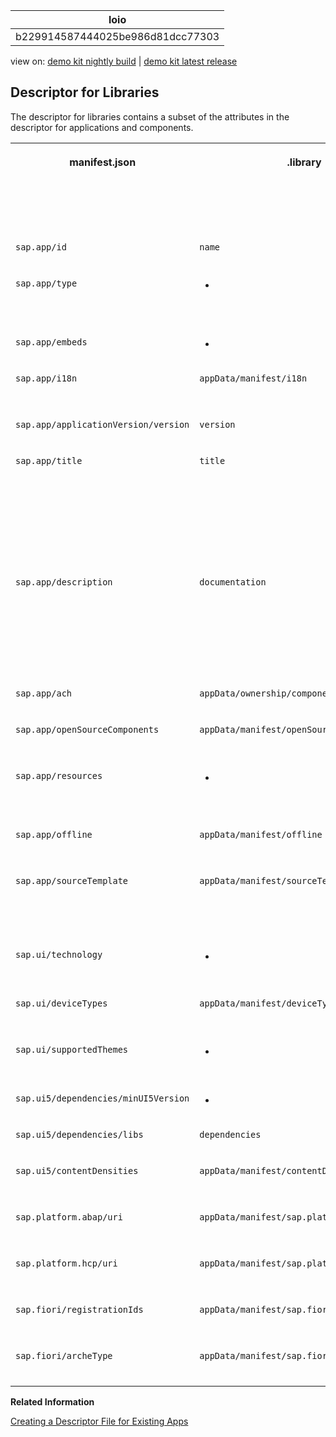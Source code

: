 <!-- loiob229914587444025be986d81dcc77303 -->

| loio |
| -----|
| b229914587444025be986d81dcc77303 |

<div id="loio">

view on: [demo kit nightly build](https://openui5nightly.hana.ondemand.com/#/topic/b229914587444025be986d81dcc77303) | [demo kit latest release](https://openui5.hana.ondemand.com/#/topic/b229914587444025be986d81dcc77303)</div>

## Descriptor for Libraries

The descriptor for libraries contains a subset of the attributes in the descriptor for applications and components.


<table>
<tr>
<th valign="top">

manifest.json



</th>
<th valign="top">

.library



</th>
<th valign="top">

Available for SAPUI5 dist libraries?



</th>
<th valign="top">

Comment



</th>
</tr>
<tr>
<td valign="top">

 `sap.app/id` 



</td>
<td valign="top">

 `name` 



</td>
<td valign="top">

x



</td>
<td valign="top">



</td>
</tr>
<tr>
<td valign="top">

 `sap.app/type` 



</td>
<td valign="top">

-



</td>
<td valign="top">

x



</td>
<td valign="top">

Generated with value `library` 



</td>
</tr>
<tr>
<td valign="top">

 `sap.app/embeds` 



</td>
<td valign="top">

-



</td>
<td valign="top">

x



</td>
<td valign="top">

Generated



</td>
</tr>
<tr>
<td valign="top">

 `sap.app/i18n` 



</td>
<td valign="top">

 `appData/manifest/i18n` 



</td>
<td valign="top">



</td>
<td valign="top">

New in `.library` 



</td>
</tr>
<tr>
<td valign="top">

 `sap.app/applicationVersion/version` 



</td>
<td valign="top">

 `version` 



</td>
<td valign="top">

x



</td>
<td valign="top">



</td>
</tr>
<tr>
<td valign="top">

 `sap.app/title` 



</td>
<td valign="top">

 `title` 



</td>
<td valign="top">

x



</td>
<td valign="top">

Text symbol syntax with leading curly brackets \(`{{`\) and trailing curly brackets \(`}}`\); new in `.library` 



</td>
</tr>
<tr>
<td valign="top">

 `sap.app/description` 



</td>
<td valign="top">

 `documentation` 



</td>
<td valign="top">

x



</td>
<td valign="top">

Text symbol syntax with leading curly brackets \(`{{`\) and trailing curly brackets \(`}}`\)



</td>
</tr>
<tr>
<td valign="top">

 `sap.app/ach` 



</td>
<td valign="top">

 `appData/ownership/component` 



</td>
<td valign="top">

x



</td>
<td valign="top">



</td>
</tr>
<tr>
<td valign="top">

 `sap.app/openSourceComponents` 



</td>
<td valign="top">

 `appData/manifest/openSourceComponents` 



</td>
<td valign="top">



</td>
<td valign="top">

New in `.library` 



</td>
</tr>
<tr>
<td valign="top">

 `sap.app/resources` 



</td>
<td valign="top">

-



</td>
<td valign="top">

x



</td>
<td valign="top">

Generated with value `resources.json` 



</td>
</tr>
<tr>
<td valign="top">

 `sap.app/offline` 



</td>
<td valign="top">

 `appData/manifest/offline` 



</td>
<td valign="top">

x



</td>
<td valign="top">

New in `.library` 



</td>
</tr>
<tr>
<td valign="top">

 `sap.app/sourceTemplate` 



</td>
<td valign="top">

 `appData/manifest/sourceTemplate` 



</td>
<td valign="top">



</td>
<td valign="top">

New in `.library`, to be filled by SAP Web IDE only



</td>
</tr>
<tr>
<td valign="top">

 `sap.ui/technology` 



</td>
<td valign="top">

-



</td>
<td valign="top">

x



</td>
<td valign="top">

Generated with value `UI5` 



</td>
</tr>
<tr>
<td valign="top">

 `sap.ui/deviceTypes` 



</td>
<td valign="top">

 `appData/manifest/deviceTypes` 



</td>
<td valign="top">



</td>
<td valign="top">

New in `.library` 



</td>
</tr>
<tr>
<td valign="top">

 `sap.ui/supportedThemes` 



</td>
<td valign="top">

-



</td>
<td valign="top">

x



</td>
<td valign="top">

Generated and merged



</td>
</tr>
<tr>
<td valign="top">

 `sap.ui5/dependencies/minUI5Version` 



</td>
<td valign="top">

-



</td>
<td valign="top">

x



</td>
<td valign="top">

Generated



</td>
</tr>
<tr>
<td valign="top">

 `sap.ui5/dependencies/libs` 



</td>
<td valign="top">

 `dependencies` 



</td>
<td valign="top">

x



</td>
<td valign="top">



</td>
</tr>
<tr>
<td valign="top">

 `sap.ui5/contentDensities` 



</td>
<td valign="top">

 `appData/manifest/contentDensities` 



</td>
<td valign="top">



</td>
<td valign="top">

New in `.library` 



</td>
</tr>
<tr>
<td valign="top">

 `sap.platform.abap/uri` 



</td>
<td valign="top">

 `appData/manifest/sap.platform.abap/uri` 



</td>
<td valign="top">



</td>
<td valign="top">

New in `.library` 



</td>
</tr>
<tr>
<td valign="top">

 `sap.platform.hcp/uri` 



</td>
<td valign="top">

 `appData/manifest/sap.platform.hcp/uri` 



</td>
<td valign="top">



</td>
<td valign="top">

New in `.library` 



</td>
</tr>
<tr>
<td valign="top">

 `sap.fiori/registrationIds` 



</td>
<td valign="top">

 `appData/manifest/sap.fiori/registrationId` 



</td>
<td valign="top">



</td>
<td valign="top">

New in `.library` 



</td>
</tr>
<tr>
<td valign="top">

 `sap.fiori/archeType` 



</td>
<td valign="top">

 `appData/manifest/sap.fiori/archeType` 



</td>
<td valign="top">



</td>
<td valign="top">

New in `.library` 



</td>
</tr>
</table>

**Related Information**  


[Creating a Descriptor File for Existing Apps](Creating_a_Descriptor_File_for_Existing_Apps_3a9baba.md "Detailed description of the steps needed to create a descriptor V2 for applications file for an existing transactional app created by the customer based on SAP Fiori.")

